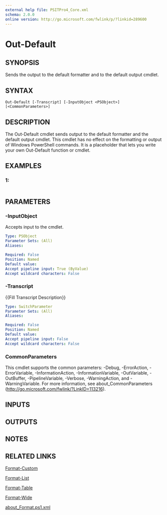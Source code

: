```yaml
---
external help file: PSITPro4_Core.xml
schema: 2.0.0
online version: http://go.microsoft.com/fwlink/p/?linkid=289600
---
```


# Out-Default
## SYNOPSIS
Sends the output to the default formatter and to the default output cmdlet.
## SYNTAX

```
Out-Default [-Transcript] [-InputObject <PSObject>] [<CommonParameters>]
```

## DESCRIPTION
The Out-Default cmdlet sends output to the default formatter and the default output cmdlet.
This cmdlet has no effect on the formatting or output of Windows PowerShell commands.
It is a placeholder that lets you write your own Out-Default function or cmdlet.
## EXAMPLES

### 1:
```

```

## PARAMETERS

### -InputObject
Accepts input to the cmdlet.

```yaml
Type: PSObject
Parameter Sets: (All)
Aliases: 

Required: False
Position: Named
Default value: 
Accept pipeline input: True (ByValue)
Accept wildcard characters: False
```

### -Transcript
{{Fill Transcript Description}}

```yaml
Type: SwitchParameter
Parameter Sets: (All)
Aliases: 

Required: False
Position: Named
Default value: 
Accept pipeline input: False
Accept wildcard characters: False
```

### CommonParameters
This cmdlet supports the common parameters: -Debug, -ErrorAction, -ErrorVariable, -InformationAction, -InformationVariable, -OutVariable, -OutBuffer, -PipelineVariable, -Verbose, -WarningAction, and -WarningVariable. For more information, see about_CommonParameters (http://go.microsoft.com/fwlink/?LinkID=113216).
## INPUTS

## OUTPUTS

## NOTES

## RELATED LINKS

[Format-Custom](http://technet.microsoft.com/library/hh849966.aspx)

[Format-List](http://technet.microsoft.com/library/hh849957.aspx)

[Format-Table](http://technet.microsoft.com/library/hh849892.aspx)

[Format-Wide](http://technet.microsoft.com/library/hh849918.aspx)

[about_Format.ps1.xml](http://technet.microsoft.com/library/hh847831.aspx)

